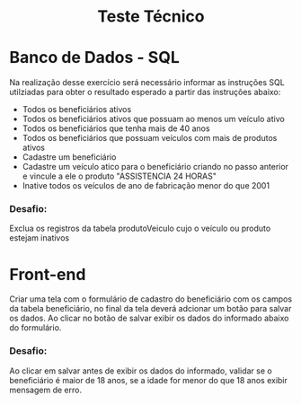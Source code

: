 <h1 align="center">Teste Técnico</h1>

# Banco de Dados - SQL
Na realização desse exercício será necessário informar as instruções SQL utilziadas para obter o resultado esperado a partir das instruções abaixo:
 
- Todos os beneficiários ativos
- Todos os beneficiários ativos que possuam ao menos um veículo ativo
- Todos os beneficiários que tenha mais de 40 anos
- Todos os beneficiários que possuam veículos com mais de produtos ativos
- Cadastre um beneficiário
- Cadastre um veículo atico para o beneficiário criando no passo anterior e vincule a ele o produto "ASSISTENCIA 24 HORAS"
- Inative todos os veículos de ano de fabricação menor do que 2001
### Desafio: 
Exclua os registros da tabela produtoVeiculo cujo o veículo ou produto estejam inativos

# Front-end
Criar uma tela com o formulário de cadastro do beneficiário com os campos da tabela beneficiário, no final da tela deverá adcionar um botão para salvar os dados.
Ao clicar no botão de salvar exibir os dados do informado abaixo do formulário.
### Desafio: 
Ao clicar em salvar antes de exibir os dados do informado, validar se o beneficiário é maior de 18 anos, se a idade for menor do que 18 anos exibir mensagem de erro. 
